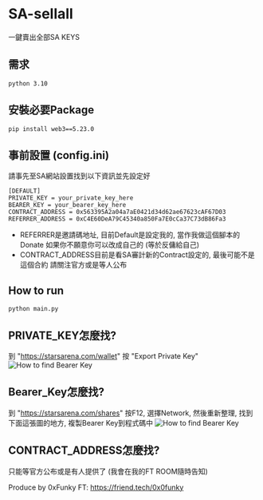 # SA-sellall
 一鍵賣出全部SA KEYS

## 需求

```python 3.10```

## 安裝必要Package
```
pip install web3==5.23.0
```
## 事前設置 (config.ini)
請事先至SA網站設置找到以下資訊並先設定好
```
[DEFAULT]
PRIVATE_KEY = your_private_key_here
BEARER_KEY = your_bearer_key_here
CONTRACT_ADDRESS = 0x563395A2a04a7aE0421d34d62ae67623cAF67D03
REFERRER_ADDRESS = 0xC4E60DeA79C45340a850Fa7E0cCa37C73dB86Fa3
```
* REFERRER是邀請碼地址, 目前Default是設定我的, 當作我做這個腳本的Donate
如果你不願意你可以改成自己的 (等於反傭給自己)
* CONTRACT_ADDRESS目前是看SA審計新的Contract設定的, 最後可能不是這個合約
請關注官方或是等人公布

## How to run
```
python main.py
```

## PRIVATE_KEY怎麼找?
到 "https://starsarena.com/wallet" 按 "Export Private Key"
![How to find Bearer Key](images/private_keys.png)

## Bearer_Key怎麼找?
到 "https://starsarena.com/shares" 按F12, 選擇Network, 然後重新整理, 找到下面這張圖的地方, 複製Bearer Key到程式碼中
![How to find Bearer Key](images/Bearer_keys.png)

## CONTRACT_ADDRESS怎麼找?
只能等官方公布或是有人提供了 (我會在我的FT ROOM隨時告知)

Produce by 0xFunky
FT: https://friend.tech/0x0funky
